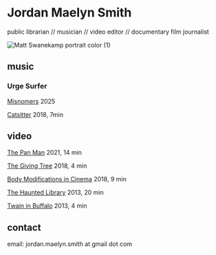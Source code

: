 # Jordan Maelyn Smith
public librarian // musician // video editor // documentary film journalist

![Matt Swanekamp portrait color (1)](https://github.com/user-attachments/assets/13b7aa12-ffe2-4e41-ae9b-8df549fcba29)

## music

### Urge Surfer
[Misnomers](https://urgesurfer.bandcamp.com/album/misnomers)
2025

[Catsitter](https://vimeo.com/231801456)
2018, 7min

## video
[The Pan Man](https://www.youtube.com/watch?v=l8GrXcWCD6Y)
2021, 14 min

[The Giving Tree](https://vimeo.com/305890476)
2018, 4 min

[Body Modifications in Cinema](https://vimeo.com/308483991)
2018, 9 min

[The Haunted Library](https://www.youtube.com/watch?v=WTWlnfjbkWk)
2013, 20 min

[Twain in Buffalo](https://www.youtube.com/watch?v=Gc9zzqa8bG0)
2013, 4 min

## contact
email: jordan.maelyn.smith at gmail dot com
